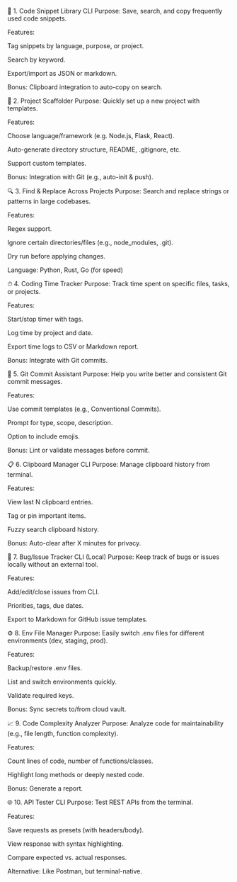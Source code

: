 🧠 1. Code Snippet Library CLI
Purpose: Save, search, and copy frequently used code snippets.

Features:

Tag snippets by language, purpose, or project.

Search by keyword.

Export/import as JSON or markdown.

Bonus: Clipboard integration to auto-copy on search.

📁 2. Project Scaffolder
Purpose: Quickly set up a new project with templates.

Features:

Choose language/framework (e.g. Node.js, Flask, React).

Auto-generate directory structure, README, .gitignore, etc.

Support custom templates.

Bonus: Integration with Git (e.g., auto-init & push).

🔍 3. Find & Replace Across Projects
Purpose: Search and replace strings or patterns in large codebases.

Features:

Regex support.

Ignore certain directories/files (e.g., node_modules, .git).

Dry run before applying changes.

Language: Python, Rust, Go (for speed)

⏱ 4. Coding Time Tracker
Purpose: Track time spent on specific files, tasks, or projects.

Features:

Start/stop timer with tags.

Log time by project and date.

Export time logs to CSV or Markdown report.

Bonus: Integrate with Git commits.

📌 5. Git Commit Assistant
Purpose: Help you write better and consistent Git commit messages.

Features:

Use commit templates (e.g., Conventional Commits).

Prompt for type, scope, description.

Option to include emojis.

Bonus: Lint or validate messages before commit.

📋 6. Clipboard Manager CLI
Purpose: Manage clipboard history from terminal.

Features:

View last N clipboard entries.

Tag or pin important items.

Fuzzy search clipboard history.

Bonus: Auto-clear after X minutes for privacy.

🚧 7. Bug/Issue Tracker CLI (Local)
Purpose: Keep track of bugs or issues locally without an external tool.

Features:

Add/edit/close issues from CLI.

Priorities, tags, due dates.

Export to Markdown for GitHub issue templates.

⚙️ 8. Env File Manager
Purpose: Easily switch .env files for different environments (dev, staging, prod).

Features:

Backup/restore .env files.

List and switch environments quickly.

Validate required keys.

Bonus: Sync secrets to/from cloud vault.

📈 9. Code Complexity Analyzer
Purpose: Analyze code for maintainability (e.g., file length, function complexity).

Features:

Count lines of code, number of functions/classes.

Highlight long methods or deeply nested code.

Bonus: Generate a report.

🌐 10. API Tester CLI
Purpose: Test REST APIs from the terminal.

Features:

Save requests as presets (with headers/body).

View response with syntax highlighting.

Compare expected vs. actual responses.

Alternative: Like Postman, but terminal-native.